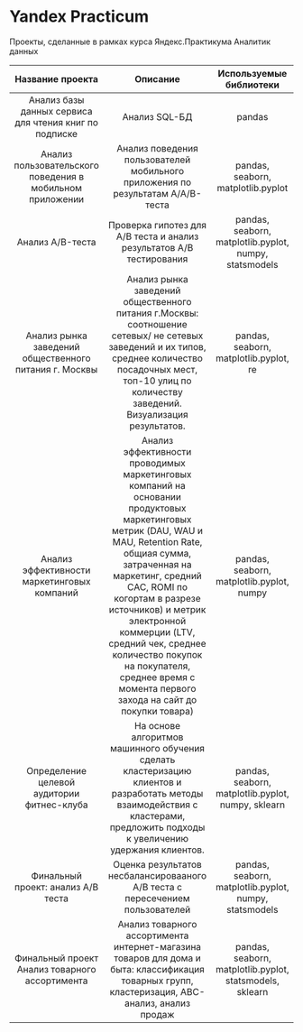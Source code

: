 # Yandex Practicum

Проекты, сделанные в рамках курса Яндекс.Практикума Аналитик данных

|                        Название   проекта                        |                                                                                                                                                                                                  Описание                                                                                                                                                                                                  |                     Используемые библиотеки                     |
|:----------------------------------------------------------------:|:----------------------------------------------------------------------------------------------------------------------------------------------------------------------------------------------------------------------------------------------------------------------------------------------------------------------------------------------------------------------------------------------------------:|:---------------------------------------------------------------:|
|        Анализ базы данных сервиса для чтения книг по подписке    |                                                                                                                                                                                                Анализ SQL-БД                                                                                                                                                                                               |                                 pandas                          |
|        Анализ пользовательского поведения в мобильном приложении |                                                                                                                                                                 Анализ поведения пользователей мобильного приложения по результатам   А/А/В-теста                                                                                                                                                          |                   pandas, seaborn, matplotlib.pyplot            |
|                        Анализ   A/B-теста                        |                                                                                                                                                                   Проверка гипотез для А/В теста и   анализ результатов А/В тестирования                                                                                                                                                                   |        pandas, seaborn, matplotlib.pyplot, numpy,   statsmodels |
|          Анализ рынка заведений общественного питания г. Москвы  |                                                                                            Анализ рынка заведений   общественного питания г.Москвы: соотношение сетевых/ не сетевых заведений и   их типов, среднее количество посадочных мест, топ-10 улиц по количеству   заведений. Визуализация результатов.                                                                                           |                 pandas, seaborn, matplotlib.pyplot, re          |
|               Анализ эффективности маркетинговых компаний        | Анализ  эффективности проводимых маркетинговых   компаний на основании продуктовых маркетинговых метрик (DAU, WAU и MAU,   Retention Rate, общиая сумма, затраченная на маркетинг, средний CAC, ROMI по   когортам в разрезе источников) и метрик электронной коммерции (LTV, средний   чек, среднее количество покупок на покупателя, среднее время с момента   первого захода на сайт до покупки товара) |                pandas, seaborn, matplotlib.pyplot, numpy        |
|           Определение   целевой аудитории фитнес-клуба           |                                                                                                                 На   основе алгоритмов машинного обучения сделать кластеризацию клиентов и   разработать методы взаимодействия с кластерами, предложить подходы к   увеличению удержания клиентов.                                                                                                         |          pandas, seaborn, matplotlib.pyplot, numpy,   sklearn   |
|               Финальный   проект: анализ А/В теста               |                                                                                                                                                               Оценка результатов   несбалансировааного А/В теста с пересечением пользователей                                                                                                                                                              |         pandas, seaborn, matplotlib.pyplot, numpy, statsmodels  |
|              Финальный проект Анализ товарного ассортимента      |                                                                                                                                Анализ   товарного ассортимента интернет-магазина товаров для дома и быта:   классификация товарных групп, кластеризация, АВС-анализ, анализ продаж                                                                                                                         |        pandas, seaborn, matplotlib.pyplot, statsmodels, sklearn |
